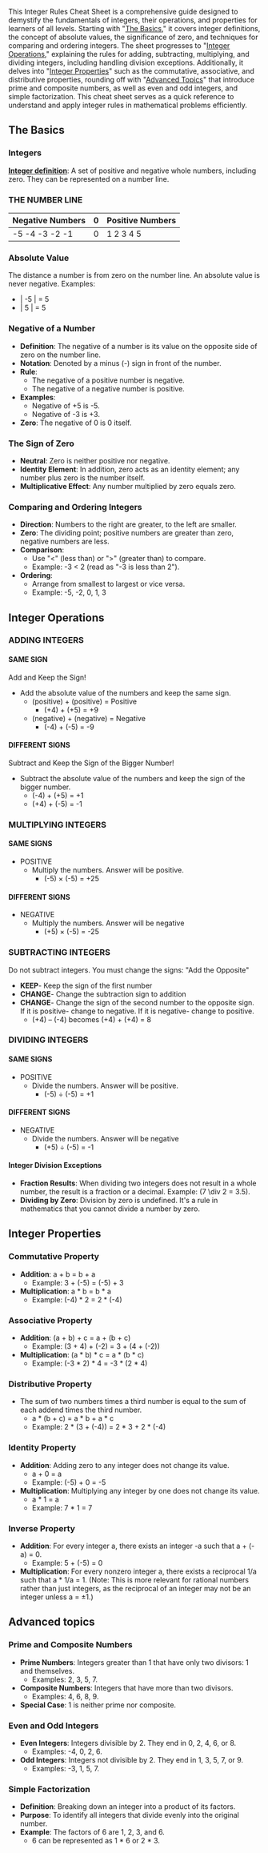 This Integer Rules Cheat Sheet is a comprehensive guide designed to demystify the fundamentals of integers, their operations, and properties for learners of all levels. Starting with "[The Basics](#the-basics)," it covers integer definitions, the concept of absolute values, the significance of zero, and techniques for comparing and ordering integers. The sheet progresses to "[Integer Operations](#integer-operations)," explaining the rules for adding, subtracting, multiplying, and dividing integers, including handling division exceptions. Additionally, it delves into "[Integer Properties](#integer-properties)" such as the commutative, associative, and distributive properties, rounding off with "[Advanced Topics](#advanced-topics)" that introduce prime and composite numbers, as well as even and odd integers, and simple factorization. This cheat sheet serves as a quick reference to understand and apply integer rules in mathematical problems efficiently.


## The Basics
### Integers
**[Integer definition](https://en.wikipedia.org/wiki/Integer)**: A set of positive and negative whole numbers, including zero. They can be represented on a number line.

### THE NUMBER LINE
| Negative Numbers | 0 | Positive Numbers |
|------------------|---|------------------|
|-5 -4  -3 -2 -1         | 0 | 1 2 3 4 5          |

### Absolute Value
The distance a number is from zero on the number line. An absolute value is never negative. 
Examples: 
- | -5 | = 5 
- | 5 | = 5

### Negative of a Number
- **Definition**: The negative of a number is its value on the opposite side of zero on the number line.
- **Notation**: Denoted by a minus (-) sign in front of the number.
- **Rule**:
  - The negative of a positive number is negative.
  - The negative of a negative number is positive.
- **Examples**:
  - Negative of +5 is -5.
  - Negative of -3 is +3.
- **Zero**: The negative of 0 is 0 itself.

### The Sign of Zero

- **Neutral**: Zero is neither positive nor negative.
- **Identity Element**: In addition, zero acts as an identity element; any number plus zero is the number itself.
- **Multiplicative Effect**: Any number multiplied by zero equals zero.


### Comparing and Ordering Integers

- **Direction**: Numbers to the right are greater, to the left are smaller.
- **Zero**: The dividing point; positive numbers are greater than zero, negative numbers are less.
- **Comparison**:
  - Use "<" (less than) or ">" (greater than) to compare.
  - Example: -3 < 2 (read as "-3 is less than 2").
- **Ordering**:
  - Arrange from smallest to largest or vice versa.
  - Example: -5, -2, 0, 1, 3


## Integer Operations
### ADDING INTEGERS

#### SAME SIGN
Add and Keep the Sign!

- Add the absolute value of the numbers and keep the same sign.
  - (positive) + (positive) = Positive
    - (+4) + (+5) = +9
  - (negative) + (negative) = Negative
    - (-4) + (-5) = -9

#### DIFFERENT SIGNS
Subtract and Keep the Sign of the Bigger Number!

- Subtract the absolute value of the numbers and keep the sign of the bigger number.
  - (-4) + (+5) = +1
  - (+4) + (-5) = -1

### MULTIPLYING INTEGERS

#### SAME SIGNS
- POSITIVE
  - Multiply the numbers. Answer will be positive.
    - (-5) × (-5) = +25

#### DIFFERENT SIGNS
- NEGATIVE
  - Multiply the numbers. Answer will be negative
    - (+5) × (-5) = -25

### SUBTRACTING INTEGERS

Do not subtract integers. You must change the signs: "Add the Opposite"

- **KEEP**- Keep the sign of the first number
- **CHANGE**- Change the subtraction sign to addition
- **CHANGE**- Change the sign of the second number to the opposite sign. If it is positive- change to negative. If it is negative- change to positive. 
  - (+4) – (-4) becomes (+4) + (+4) = 8

### DIVIDING INTEGERS

#### SAME SIGNS
- POSITIVE 
  - Divide the numbers. Answer will be positive.
    - (-5) ÷ (-5) = +1

#### DIFFERENT SIGNS
- NEGATIVE
  - Divide the numbers. Answer will be negative 
    - (+5) ÷ (-5) = -1

#### Integer Division Exceptions

- **Fraction Results**: When dividing two integers does not result in a whole number, the result is a fraction or a decimal. Example: \(7 \div 2 = 3.5\).
- **Dividing by Zero**: Division by zero is undefined. It's a rule in mathematics that you cannot divide a number by zero.

## Integer Properties
### Commutative Property

- **Addition**: a + b = b + a
  - Example: 3 + (-5) = (-5) + 3
- **Multiplication**: a * b = b * a
  - Example: (-4) * 2 = 2 * (-4)

### Associative Property

- **Addition**: (a + b) + c = a + (b + c)
  - Example: (3 + 4) + (-2) = 3 + (4 + (-2))
- **Multiplication**: (a * b) * c = a * (b * c)
  - Example: (-3 * 2) * 4 = -3 * (2 * 4)

### Distributive Property

- The sum of two numbers times a third number is equal to the sum of each addend times the third number.
  - a * (b + c) = a * b + a * c
  - Example: 2 * (3 + (-4)) = 2 * 3 + 2 * (-4)

### Identity Property

- **Addition**: Adding zero to any integer does not change its value.
  - a + 0 = a
  - Example: (-5) + 0 = -5
- **Multiplication**: Multiplying any integer by one does not change its value.
  - a * 1 = a
  - Example: 7 * 1 = 7

### Inverse Property

- **Addition**: For every integer a, there exists an integer -a such that a + (-a) = 0.
  - Example: 5 + (-5) = 0
- **Multiplication**: For every nonzero integer a, there exists a reciprocal 1/a such that a * 1/a = 1. (Note: This is more relevant for rational numbers rather than just integers, as the reciprocal of an integer may not be an integer unless a = ±1.)

## Advanced topics
### Prime and Composite Numbers

- **Prime Numbers**: Integers greater than 1 that have only two divisors: 1 and themselves.
  - Examples: 2, 3, 5, 7.
- **Composite Numbers**: Integers that have more than two divisors.
  - Examples: 4, 6, 8, 9.
- **Special Case**: 1 is neither prime nor composite.

### Even and Odd Integers

- **Even Integers**: Integers divisible by 2. They end in 0, 2, 4, 6, or 8.
  - Examples: -4, 0, 2, 6.
- **Odd Integers**: Integers not divisible by 2. They end in 1, 3, 5, 7, or 9.
  - Examples: -3, 1, 5, 7.

### Simple Factorization

- **Definition**: Breaking down an integer into a product of its factors.
- **Purpose**: To identify all integers that divide evenly into the original number.
- **Example**: The factors of 6 are 1, 2, 3, and 6.
  - 6 can be represented as 1 * 6 or 2 * 3.
